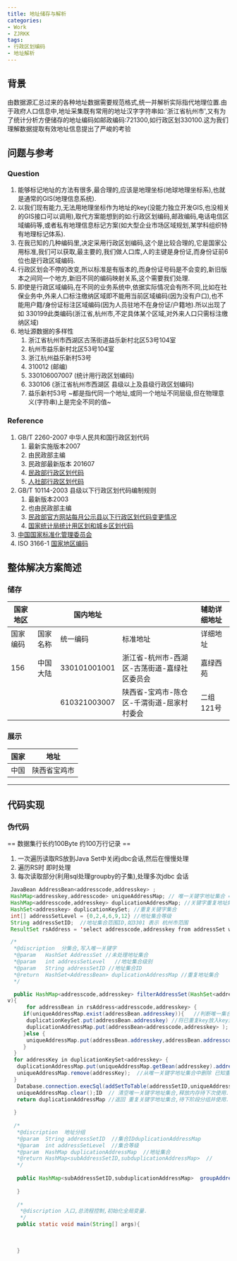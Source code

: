 ```yaml
---
title: 地址储存与解析
categories:
- Work
- ZJRKK
tags: 
- 行政区划编码
- 地址解析
---
```


 ## 背景 ## 
由数据源汇总过来的各种地址数据需要规范格式,统一并解析实际指代地理位置.由于政府人口信息中,地址采集既有常用的地址汉字字符串如:'浙江省杭州市',又有为了统计分析方便储存的地址编码如邮政编码:721300,如行政区划330100.这为我们理解数据提取有效地址信息提出了严峻的考验  

<!-- more -->

## 问题与参考 ##
### Question ###
1. 能够标记地址的方法有很多,最合理的,应该是地理坐标(地球地理坐标系),也就是通常的GIS(地理信息系统).
2. 以我们现有能力,无法用地理坐标作为地址的key(没能力独立开发GIS,也没相关的GIS接口可以调用),取代方案能想到的如:行政区划编码,邮政编码,电话电信区域编码等,或者私有地理信息标记方案(如大型企业市场区域规划,某学科组织特有地理标记体系).
3. 在我已知的几种编码里,决定采用行政区划编码,这个是比较合理的,它是国家公用标准,我们可以获取,最主要的,我们做人口库,人的主键是身份证,而身份证前6位也是行政区域编码.
4. 行政区划会不停的改变,所以标准是有版本的,而身份证号码是不会变的,新旧版本之间同一个地方,新旧不同的编码映射关系,这个需要我们处理.
5. 即使是行政区域编码,在不同的业务系统中,依据实际情况会有所不同,比如在社保业务中,外来人口标注缴纳区域即不能用当前区域编码(因为没有户口),也不能用户籍/身份证标注区域编码(因为人员驻地不在身份证/户籍地).所以出现了如 330199此类编码(浙江省,杭州市,不定具体某个区域,对外来人口只需标注缴纳区域)
6. 地址源数据的多样性
	1. 浙江省杭州市西湖区古荡街道益乐新村北区53号104室
	2. 杭州市益乐新村北区53号104室
	3. 浙江杭州益乐新村53号
	4. 310012 (邮编)
	5. 330106007007 (统计用行政区划编码)
	6. 330106 (浙江省杭州市西湖区 县级以上及县级行政区划编码)
	7. 益乐新村53号
	~都是指代同一个地址,或同一个地址不同层级,但在物理意义(字符串)上是完全不同的值~

### Reference ###  
1. GB/T 2260-2007 中华人民共和国行政区划代码
	1. 最新实施版本2007
	2. 由民政部主编
	3. 民政部最新版本 201607
	4. [民政部行政区划代码](http://www.mca.gov.cn/article/sj/tjbz/a/2016/20160707/2016071014.html)  
	5. [人社部行政区划代码](http://www.mohrss.gov.cn/SYrlzyhshbzb/zhuanti/jinbaogongcheng/jbgcshouyexiazaizhuanqu/201608/t20160826_246072.html)
2. GB/T 10114-2003  	县级以下行政区划代码编制规则
	1. 最新版本2003
	2. 也由民政部主编
	3. [民政部官方网站每月公示县以下行政区划代码变更情况](http://www.mca.gov.cn/article/sj/tjbz/a/2016/)  
	4. [国家统计局统计用区划和城乡区划代码](http://www.mca.gov.cn/article/sj/tjbz/a/2016/)
3. [中国国家标准化管理委员会](http://www.sac.gov.cn/)
4. ISO 3166-1 [国家地区编码](baike.baidu.com/link?url=vxBclgQfib-kjzmauz-gFGgfHmQxp0hs2mF7rWo8iTjw7UWx2KYpW4SJQrpc932Nbo8QLj9Y-HYFkewtxuhPGRmVe3tIGUcRq8dK9yFFN3K)



 ## 整体解决方案简述 ## 
  ### 储存  ### 
| 国家地区  |        |   国内地址   | |辅助详细地址|  
|----------|:--------|-------------|:-----|:------------|  
|国家编码|国家名称|统一编码|标准地址|详细地址|  
|156|中国大陆|330101001001|浙江省-杭州市-西湖区-古荡街道-嘉绿社区委员会|嘉绿西苑|
|||610321003007|陕西省-宝鸡市-陈仓区-千渭街道-屈家村村委会|二组121号|
  ### 展示  ### 
|国家|地址|
|-------|-------|
|中国|陕西省宝鸡市|
---




  ##  代码实现   ##
  ### 伪代码 ###
  == 数据集行长约100Byte 约100万行记录 ==
  
  1. 一次遍历读取RS放到Java Set中关闭jdbc会话,然后在慢慢处理  
  2. 遍历RS时 即时处理  
  3. 每次读取部分(利用sql处理groupby的子集),处理多次jdbc 会话  
   
   
  ```java
   JavaBean AddressBean<addresscode,addresskey> ;
   HashMap<addresskey,addresscode> uniqueAddressMap; // 唯一关键字地址集合 == 唯一关键字地址集合中, 地址关键字为 key, 地址编码为 value ==
   HashMap<addresscode,addresskey> duplicationAddressMap; //关键字重复地址集合  , == 重复地址集合中 以地址编码 为 key,地址关键字为 value ==
   HashSet<addresskey> duplicationKeySet; //重复关键字集合 
   int[] addressSetLevel = {0,2,4,6,9,12} //地址集合等级
   String addressSetID;  //地址集合范围ID,如3301 表示 杭州市范围
   ResultSet rsAddress = 'select addresscode,addresskey from addressSet where substr(addresscode,1,addressSetLevel)=addressSetID ;

   /*
    *@discription  分集合,写入唯一关键字
	*@param   HashSet AddressSet //未处理地址集合
	*@param   int addressSetLevel   //地址集合级别
	*@param	  String addressSetID //地址集合ID
	*@return  HashSet<AddressBean> duplicationAddressMap //重复地址集合
	*/

	public HashMap<addresscode,addresskey> filterAddressSet(HashSet<addresscode,addresskey> hashSet,int addressSetLevel,String addressSetID
v){ 
		for addressBean in rsAddress<addresscode,addresskey> {
	   if(uniqueAddressMap.exist(addressBean.addresskey)){   //判断唯一集合是否已存在此key
	    duplicationKeySet.put(addressBean.addresskey) //将已重复key放入key集合
	    duplicationAddressMap.put(addressBean<addresscode,addresskey> ); //将已重复地址bean放入重复地址集合
	   }else {
	    uniqueAddressMap.put(addressBean.addresskey,addressBean.addresscode); //如果唯一关键字地址集合不存在此key,则放入地址
	   }
	}
	for addressKey in duplicationKeySet<addresskey> {
	 duplicationAddressMap.put(uniqueAddressMap.getBean(addresskey).addresscode,addresskey);  //从唯一关键字地址集合中复制有重复关键字的地址到 重复关键字地址集合.
	 uniqueAddressMap.remove(addressKey);  //从唯一关键字地址集合中删除 已知重复关键字的地址集合
	}
	 Database.connection.execSql(addSetToTable(addressSetID,uniqueAddressMap<addresskey,addresscode>));  //追加保存唯一关键字地址集合及其集合ID  
	 uniqueAddressMap.clear();ID  // 清空唯一关键字地址集合,释放内存待下次使用.  
	 return duplicationAddressMap //返回 重复关键字地址集合,待下阶段分组并使用. 
	
	} 
	 
	/*
	 *@discription  地址分组
	 *@param  String addressSetID  //集合IDduplicationAddressMap
	 *@param  int addressSetLevel  //集合等级
	 *@param  HashMap duplicationAddressMap  //地址集合
	 *@return HashMap<subAddressSetID,subduplicationAddressMap>  //
	 */
	 
	 public HashMap<subAddressSetID,subduplicationAddressMap>  groupAddressSet(String addressSetID,int addressSetLevel,HashMap duplicationAddressMap){
	 	
	 }
	 
	 /*
	  *@discription 入口,总流程控制,初始化全局变量.
	  */
	 public static void main(String[] args){
	   
	   
	  
	 }

  ```

